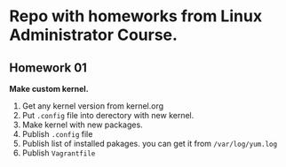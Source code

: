 # Repo with homeworks from Linux Administrator Course.

## Homework 01
**Make custom kernel.**
1. Get any kernel version from kernel.org
2. Put `.config` file into derectory with new kernel.
3. Make kernel with new packages.
4. Publish `.config` file
5. Publish list of installed pakages. you can get it from `/var/log/yum.log`
6. Publish `Vagrantfile`
